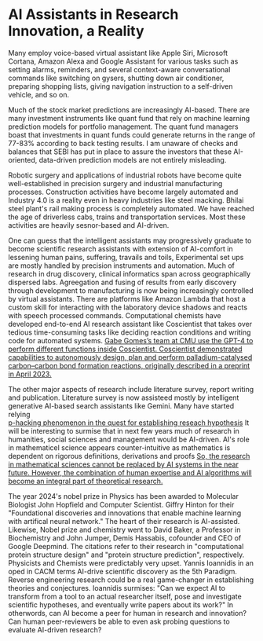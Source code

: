 # AI Assistants in Research Innovation, a Reality

Many employ voice-based virtual assistant like Apple Siri, Microsoft Cortana, Amazon Alexa and Google 
Assistant for various tasks such as setting alarms, reminders, and several context-aware conversational
commands like switching on gysers, shutting down air conditioner, preparing shopping lists, giving navigation
instruction to a self-driven vehicle, and so on.

Much of the stock market predictions are increasingly AI-based. There are many investment instruments like quant
fund that rely on machine learning prediction models for portfolio management. The quant fund managers boast
that investments in quant funds could generate returns in the range of 77-83% according to back testing
results. I am  unaware of checks and balances that SEBI has put in place to assure the investors that 
these AI-oriented, data-driven prediction models are not entirely misleading. 

Robotic surgery and applications of industrial robots have become quite well-established in precision
surgery and industrial manufacturing processes. Construction activities have become largely automated and 
Industry 4.0 is a reality even in heavy industries like steel macking. Bhilai steel plant's rail making process
is completely automated. We have reached the age of driverless cabs, trains and transportation
services. Most these activities are heavily sesnor-based and AI-driven.  

One can guess that the intelligent assistants may progressively graduate to become scientific research 
assistants with extension of AI-comfort in lessening human pains, suffering, travails and toils, Experimental
set ups are mostly handled by precision instruments and automation. Much of research in drug discovery, clinical
informatics span across geographically dispersed labs. Agreegation and fusing of results from early
discovery through development to manufacturing is now being increasingly controlled by virtual assistants.
There are platforms like Amazon Lambda that host a custom skill for interacting  with the laboratory 
device shadows and reacts with speech processed commands. Computational chemists have developed
end-to-end AI research assistant like Coscientist that takes over tedious time-consuming tasks like
deciding reaction conditions and writing code for automated systems. [Gabe Gomes’s team at CMU use the GPT-4 to perform 
different functions inside Coscientist. Coscientist demonstrated capabilities to autonomously design, plan and 
perform palladium-catalysed carbon–carbon bond formation reactions, originally described in a preprint in April 2023.](https://www.nature.com/articles/s41586-023-06792-0)

The other major aspects of research include literature survey, report writing and publication. Literature survey is 
now assisteed mostly by intelligent generative AI-based search assistants like Gemini. Many have started relying  
[p-hacking phenomenon in the quest for establishing reseach hypothesis](https://rkgofiitk.github.io/Topics/Prompt_engineering.html)
It will be interesting to surmise that in next few years much of research in humanities, social sciences and
management would be AI-driven. AI's role in mathematicel science appears counter-intuitive as mathematics 
is dependent on rigorous definitions, derivations and proofs  [So, the research in mathematical sciences 
cannot be replaced by AI systems in the near future. However, the combination of human expertise 
and AI algorithms will become an integral part of theoretical research.](https://www.nature.com/articles/s42254-024-00740-1)

The year 2024's nobel prize in Physics has been awarded to Molecular Biologist John Hopfield and Computer Scientist.
Giffry Hinton for their "Foundational discoveries and innovations that enable machine learning with artifical
neural network." The heart of their research is AI-assisted. Likewise, Nobel prize and chemistry went
to David Baker, a Professor in Biochemistry and John Jumper, Demis Hassabis, cofounder and CEO of Google Deepmind.
The citations refer to their research in "computational protein structure design" and  "protein structure prediction", 
respectively. Physicists and Chemists were predictably very upset. Yannis Ioannidis in an oped in CACM
terms AI-drive scientific discovery as the 5th Paradigm. Reverse engineering research could be a 
real game-changer in establishing theories and conjectures. Ioannidis surmises: "Can we expect AI to transform
from a tool to an actual researcher itself, pose and investigate scientific hypotheses, and eventually write
papers about its work?" In otherwords, can AI become a peer for human in research and innovation? Can 
human peer-reviewers be able to even ask probing questions to evaluate AI-driven research? 
